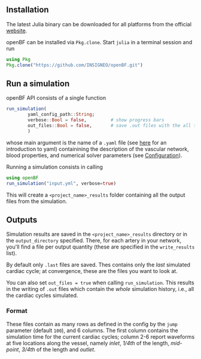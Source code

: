 ## Installation

The latest Julia binary can be downloaded for all platforms from the official [website](https://julialang.org/downloads/).

openBF can be installed via `Pkg.clone`. Start `julia` in a terminal session and run

```julia
using Pkg
Pkg.clone("https://github.com/INSIGNEO/openBF.git")
```

## Run a simulation

openBF API consists of a single function

```julia
run_simulation(
        yaml_config_path::String;
        verbose::Bool = false,         # show progress bars
        out_files::Bool = false,       # save .out files with the all the cycles
        )
```

whose main argument is the name of a `.yaml` file (see [here](https://learnxinyminutes.com/docs/yaml/) for an introduction to yaml) containining the description of the vascular network, blood properties, and numerical solver parameters (see [Configuration](config.md)).

Running a simulation consists in calling

```julia
using openBF
run_simulation("input.yml", verbose=true)
```

This will create a `<project_name>_results` folder containing all the output files from the simulation.

## Outputs

Simulation results are saved in the `<project_name>_results` directory or in the `output_directory` specified. There, for each artery in your network, you'll find a file per output quantity (these are specified in the `write_results` list).

By default only `.last` files are saved. Thes contains only the _last_ simulated cardiac cycle; at convergence, these are the files you want to look at.

You can also set `out_files = true` when calling `run_simulation`. This results in the writing of `.out` files which contain the _whole_ simulation history, i.e., all the cardiac cycles simulated.

### Format

These files contain as many rows as defined in the config by the `jump` parameter (default `100`), and 6 columns. The first column contains the simulation time for the current cardiac cycles; column 2-6 report waveforms at five locations along the vessel, namely _inlet_, _1/4th_ of the length, _mid-point_, _3/4th_ of the length and _outlet_.
